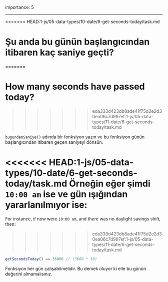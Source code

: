 importance: 5

---

<<<<<<< HEAD:1-js/05-data-types/10-date/6-get-seconds-today/task.md
# Şu anda bu günün başlangıcından itibaren kaç saniye geçti?
=======
# How many seconds have passed today?
>>>>>>> eda333d423db8ade41f75d2e2d30ea06c7d997ef:1-js/05-data-types/11-date/6-get-seconds-today/task.md

`bugundenSaniye()` adında bir fonksiyon yazın ve bu fonksiyon günün başlangıcından itibaren geçen saniyeyi dönsün.

<<<<<<< HEAD:1-js/05-data-types/10-date/6-get-seconds-today/task.md
Örneğin eğer şimdi `10:00 am` ise ve gün ışığından yararlanılmıyor ise:
=======
For instance, if now were `10:00 am`, and there was no daylight savings shift, then:
>>>>>>> eda333d423db8ade41f75d2e2d30ea06c7d997ef:1-js/05-data-types/11-date/6-get-seconds-today/task.md

```js
getSecondsToday() == 36000 // (3600 * 10)
```

Fonksiyon her gün çalışabilmelidir. Bu demek oluyor ki elle bu günün değerini almamalısınız.
